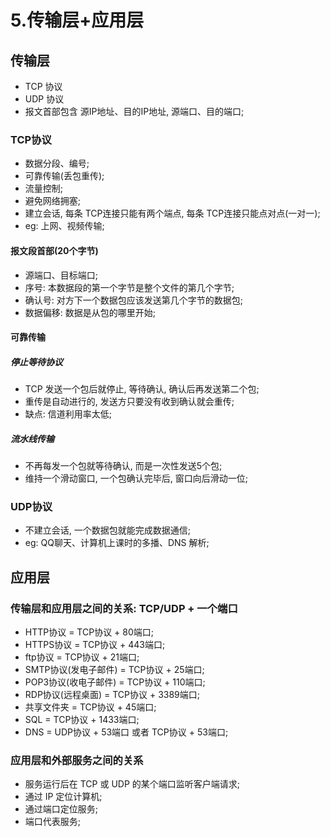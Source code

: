 # 5.传输层+应用层
## 传输层
- TCP 协议
- UDP 协议
- 报文首部包含 源IP地址、目的IP地址, 源端口、目的端口;

### TCP协议
- 数据分段、编号;
- 可靠传输(丢包重传);
- 流量控制;
- 避免网络拥塞;
- 建立会话, 每条 TCP连接只能有两个端点, 每条 TCP连接只能点对点(一对一);
- eg: 上网、视频传输;

#### 报文段首部(20个字节)
- 源端口、目标端口;
- 序号: 本数据段的第一个字节是整个文件的第几个字节;
- 确认号: 对方下一个数据包应该发送第几个字节的数据包;
- 数据偏移: 数据是从包的哪里开始;

#### 可靠传输
##### 停止等待协议
- TCP 发送一个包后就停止, 等待确认, 确认后再发送第二个包;
- 重传是自动进行的, 发送方只要没有收到确认就会重传;
- 缺点: 信道利用率太低;
##### 流水线传输
- 不再每发一个包就等待确认, 而是一次性发送5个包;
- 维持一个滑动窗口, 一个包确认完毕后, 窗口向后滑动一位;

### UDP协议
- 不建立会话, 一个数据包就能完成数据通信;
- eg: QQ聊天、计算机上课时的多播、DNS 解析;

## 应用层
### 传输层和应用层之间的关系: TCP/UDP + 一个端口
- HTTP协议 = TCP协议 + 80端口;
- HTTPS协议 = TCP协议 + 443端口;
- ftp协议 = TCP协议 + 21端口;
- SMTP协议(发电子邮件) = TCP协议 + 25端口;
- POP3协议(收电子邮件) = TCP协议 + 110端口;
- RDP协议(远程桌面) = TCP协议 + 3389端口;
- 共享文件夹 = TCP协议 + 45端口;
- SQL = TCP协议 + 1433端口;
- DNS = UDP协议 + 53端口 或者 TCP协议 + 53端口;

### 应用层和外部服务之间的关系
- 服务运行后在 TCP 或 UDP 的某个端口监听客户端请求;
- 通过 IP 定位计算机;
- 通过端口定位服务;
- 端口代表服务;